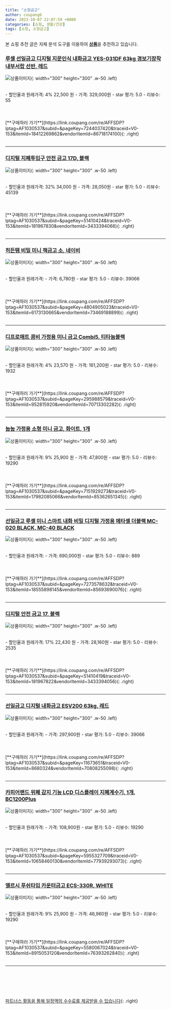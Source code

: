 ```yaml
---
title: "소형금고"
author: coupang6
date: 2023-10-07 22:07:59 +0800
categories: [쇼핑, 생활/건강]
tags: [쇼핑, 소형금고]
---
```


본 쇼핑 추천 글은 자체 분석 도구를 이용하여 [**상품**](https://link.coupang.com/a/bao1ui)을 추천하고 있습니다.

### [루셀 선일금고 디지털 지문인식 내화금고 YES-031DF 63kg 경보기장착 내부서랍 선반, 레드](https://link.coupang.com/re/AFFSDP?lptag=AF1030537&subid=&pageKey=7244037420&traceid=V0-153&itemId=18412269862&vendorItemId=86718174100)

![상품이미지](https://thumbnail10.coupangcdn.com/thumbnails/remote/230x230ex/image/vendor_inventory/e25c/67b45ba201b4afad99392179f06b8e1bb8e3909b6cd991325ca3c71fbea3.jpg){: width="300" height="300" .w-50 .left}


<br>
- 할인율과 원래가격: 4%  22,500   원
- 가격: 329,000원
- star 평가: 5.0
- 리뷰수: 55
<br>
<br>
<br>
<br>
[**구매하러 가기**](https://link.coupang.com/re/AFFSDP?lptag=AF1030537&subid=&pageKey=7244037420&traceid=V0-153&itemId=18412269862&vendorItemId=86718174100){: .right}
<br>
<br>

---

### [디지털 지폐투입구 안전 금고 17D, 블랙](https://link.coupang.com/re/AFFSDP?lptag=AF1030537&subid=&pageKey=51410424&traceid=V0-153&itemId=181967830&vendorItemId=3433394066)

![상품이미지](https://thumbnail8.coupangcdn.com/thumbnails/remote/230x230ex/image/retail/images/4274030294223985-7989f484-385b-4795-9534-b52c14168edc.jpg){: width="300" height="300" .w-50 .left}


<br>
- 할인율과 원래가격: 32%  34,000   원
- 가격: 28,050원
- star 평가: 5.0
- 리뷰수: 45139
<br>
<br>
<br>
<br>
[**구매하러 가기**](https://link.coupang.com/re/AFFSDP?lptag=AF1030537&subid=&pageKey=51410424&traceid=V0-153&itemId=181967830&vendorItemId=3433394066){: .right}
<br>
<br>

---

### [히든템 비밀 미니 책금고 소, 네이비](https://link.coupang.com/re/AFFSDP?lptag=AF1030537&subid=&pageKey=4804905023&traceid=V0-153&itemId=6173130665&vendorItemId=73469188899)

![상품이미지](https://thumbnail8.coupangcdn.com/thumbnails/remote/230x230ex/image/retail/images/2021/01/15/13/4/3f77db55-f352-4298-9691-74f8c60549ba.jpg){: width="300" height="300" .w-50 .left}


<br>
- 할인율과 원래가격: 
- 가격: 6,780원
- star 평가: 5.0
- 리뷰수: 39066
<br>
<br>
<br>
<br>
[**구매하러 가기**](https://link.coupang.com/re/AFFSDP?lptag=AF1030537&subid=&pageKey=4804905023&traceid=V0-153&itemId=6173130665&vendorItemId=73469188899){: .right}
<br>
<br>

---

### [디프로매트 콤비 가정용 미니 금고 Combi5, 티타늄블랙](https://link.coupang.com/re/AFFSDP?lptag=AF1030537&subid=&pageKey=295988579&traceid=V0-153&itemId=952815920&vendorItemId=70713302282)

![상품이미지](https://thumbnail9.coupangcdn.com/thumbnails/remote/230x230ex/image/retail/images/2020/05/08/15/8/3c36b538-b94a-4cf3-9199-917ba842de70.jpg){: width="300" height="300" .w-50 .left}


<br>
- 할인율과 원래가격: 4%  23,570   원
- 가격: 161,200원
- star 평가: 5.0
- 리뷰수: 1932
<br>
<br>
<br>
<br>
[**구매하러 가기**](https://link.coupang.com/re/AFFSDP?lptag=AF1030537&subid=&pageKey=295988579&traceid=V0-153&itemId=952815920&vendorItemId=70713302282){: .right}
<br>
<br>

---

### [눕눕 가정용 소형 미니 금고, 화이트, 1개](https://link.coupang.com/re/AFFSDP?lptag=AF1030537&subid=&pageKey=7151929273&traceid=V0-153&itemId=17982085066&vendorItemId=85362651345)

![상품이미지](https://thumbnail7.coupangcdn.com/thumbnails/remote/230x230ex/image/vendor_inventory/1bcc/8f979bb38cd5de1a6cb5d2ab3ff5e317a4e2940332f4c4ccbf03ff02aa74.jpg){: width="300" height="300" .w-50 .left}


<br>
- 할인율과 원래가격: 9%  25,900   원
- 가격: 47,800원
- star 평가: 5.0
- 리뷰수: 19290
<br>
<br>
<br>
<br>
[**구매하러 가기**](https://link.coupang.com/re/AFFSDP?lptag=AF1030537&subid=&pageKey=7151929273&traceid=V0-153&itemId=17982085066&vendorItemId=85362651345){: .right}
<br>
<br>

---

### [선일금고 루셀 미니 스마트 내화 비밀 디지털 가정용 메타셀 더블랙 MC-020 BLACK, MC-40 BLACK](https://link.coupang.com/re/AFFSDP?lptag=AF1030537&subid=&pageKey=7273578632&traceid=V0-153&itemId=18555898145&vendorItemId=85693690076)

![상품이미지](https://thumbnail7.coupangcdn.com/thumbnails/remote/230x230ex/image/vendor_inventory/5a3a/95f8edaae5cb269848943ce8af44de48d0ee5d1874edfccc6db1546ed4c2.jpg){: width="300" height="300" .w-50 .left}


<br>
- 할인율과 원래가격: 
- 가격: 690,000원
- star 평가: 5.0
- 리뷰수: 889
<br>
<br>
<br>
<br>
[**구매하러 가기**](https://link.coupang.com/re/AFFSDP?lptag=AF1030537&subid=&pageKey=7273578632&traceid=V0-153&itemId=18555898145&vendorItemId=85693690076){: .right}
<br>
<br>

---

### [디지털 안전 금고 17, 블랙](https://link.coupang.com/re/AFFSDP?lptag=AF1030537&subid=&pageKey=51410419&traceid=V0-153&itemId=181967822&vendorItemId=3433394056)

![상품이미지](https://thumbnail6.coupangcdn.com/thumbnails/remote/230x230ex/image/product/image/vendoritem/2019/01/31/3433394056/f74b29b3-94c3-4774-8df1-adeaed55090e.jpg){: width="300" height="300" .w-50 .left}


<br>
- 할인율과 원래가격: 17%  22,430   원
- 가격: 28,160원
- star 평가: 5.0
- 리뷰수: 2535
<br>
<br>
<br>
<br>
[**구매하러 가기**](https://link.coupang.com/re/AFFSDP?lptag=AF1030537&subid=&pageKey=51410419&traceid=V0-153&itemId=181967822&vendorItemId=3433394056){: .right}
<br>
<br>

---

### [선일금고 디지털 내화금고 ESV200 63kg, 레드](https://link.coupang.com/re/AFFSDP?lptag=AF1030537&subid=&pageKey=11673651&traceid=V0-153&itemId=8680324&vendorItemId=70808255098)

![상품이미지](https://thumbnail9.coupangcdn.com/thumbnails/remote/230x230ex/image/vendor_inventory/e319/5f520868ebabfb952b81cc22bf86a1718d44c2a62b6f20985f22c01c9235.jpg){: width="300" height="300" .w-50 .left}


<br>
- 할인율과 원래가격: 
- 가격: 297,900원
- star 평가: 5.0
- 리뷰수: 39066
<br>
<br>
<br>
<br>
[**구매하러 가기**](https://link.coupang.com/re/AFFSDP?lptag=AF1030537&subid=&pageKey=11673651&traceid=V0-153&itemId=8680324&vendorItemId=70808255098){: .right}
<br>
<br>

---

### [카피어랜드 위폐 감지 기능 LCD 디스플레이 지폐계수기, 1개, BC1200Plus](https://link.coupang.com/re/AFFSDP?lptag=AF1030537&subid=&pageKey=5955327709&traceid=V0-153&itemId=10658460130&vendorItemId=77939293073)

![상품이미지](https://thumbnail10.coupangcdn.com/thumbnails/remote/230x230ex/image/rs_quotation_api/4wluqkyw/c4f75a4d0a2240c9b8ec032bb326b4f1.jpg){: width="300" height="300" .w-50 .left}


<br>
- 할인율과 원래가격: 
- 가격: 108,900원
- star 평가: 5.0
- 리뷰수: 19290
<br>
<br>
<br>
<br>
[**구매하러 가기**](https://link.coupang.com/re/AFFSDP?lptag=AF1030537&subid=&pageKey=5955327709&traceid=V0-153&itemId=10658460130&vendorItemId=77939293073){: .right}
<br>
<br>

---

### [엘르시 푸쉬타입 카운터금고 ECS-330R, WHITE](https://link.coupang.com/re/AFFSDP?lptag=AF1030537&subid=&pageKey=5580067024&traceid=V0-153&itemId=8915053120&vendorItemId=76393262840)

![상품이미지](https://thumbnail6.coupangcdn.com/thumbnails/remote/230x230ex/image/rs_quotation_api/3c2rqiif/3fffb78c6c75424b9ee55426ef57415d.jpg){: width="300" height="300" .w-50 .left}


<br>
- 할인율과 원래가격: 9%  25,900   원
- 가격: 46,960원
- star 평가: 5.0
- 리뷰수: 19290
<br>
<br>
<br>
<br>
[**구매하러 가기**](https://link.coupang.com/re/AFFSDP?lptag=AF1030537&subid=&pageKey=5580067024&traceid=V0-153&itemId=8915053120&vendorItemId=76393262840){: .right}
<br>
<br>

---
<br><br><br><br><br> [파트너스 활동을 통해 일정액의 수수료를 제공받을 수 있습니다](https://link.coupang.com/a/bao1ui){: .right}